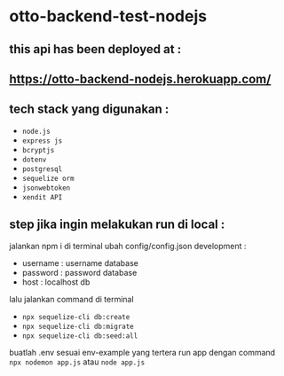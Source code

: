 # otto-backend-test-nodejs

## this api has been deployed at :
## https://otto-backend-nodejs.herokuapp.com/

## tech stack yang digunakan :

- `node.js`
- `express js`
- `bcryptjs`
- `dotenv`
- `postgresql`
- `sequelize orm`
- `jsonwebtoken`
- `xendit API`

## step jika ingin melakukan run di local :

jalankan npm i di terminal
ubah config/config.json development :

- username : username database
- password : password database
- host : localhost db

lalu jalankan command di terminal
- `npx sequelize-cli db:create`
- `npx sequelize-cli db:migrate`
- `npx sequelize-cli db:seed:all`

buatlah .env sesuai env-example yang tertera
run app dengan command
`npx nodemon app.js` atau `node app.js`
